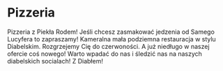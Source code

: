 # Pizzeria

Pizzeria z Piekła Rodem!
Jeśli chcesz zasmakować jedzenia od Samego Lucyfera to zapraszamy!
Kameralna mała podziemna restauracja w stylu Diabelskim.
Rozgrzejemy Cię do czerwoności.
A już niedługo w naszej ofercie coś nowego!
Warto wpadać do nas i śledzić nas na naszych diabelskich socialach!
Z Diabłem!
